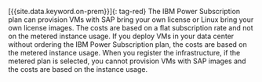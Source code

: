 

[{{site.data.keyword.on-prem}}]{: tag-red} The IBM Power Subscription plan can provision VMs with SAP bring your own license or Linux bring your own license images. The costs are based on a flat subscription rate and not on the metered instance usage. If you deploy VMs in your data center without ordering the IBM Power Subscription plan, the costs are based on the metered instance usage. When you register the infrastructure, if the metered plan is selected, you cannot provision VMs with SAP images and the costs are based on the instance usage.
